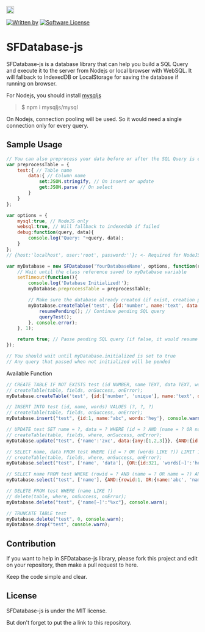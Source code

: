 <a href="https://www.patreon.com/stefansarya"><img src="http://anisics.stream/assets/img/support-badge.png" height="20"></a>

[![Written by](https://img.shields.io/badge/Written%20by-ScarletsFiction-%231e87ff.svg)](LICENSE)
[![Software License](https://img.shields.io/badge/License-MIT-brightgreen.svg)](LICENSE)

# SFDatabase-js
SFDatabase-js is a database library that can help you build a SQL Query and execute it to the server from Nodejs or local browser with WebSQL. It will fallback to IndexedDB or LocalStorage for saving the database if running on browser.

For Nodejs, you should install [mysqljs](https://github.com/mysqljs/mysql/)
> $ npm i mysqljs/mysql

On Nodejs, connection pooling will be used. So it would need a single connection only for every query.

## Sample Usage

```js
// You can also preprocess your data before or after the SQL Query is executed
var preprocessTable = {
    test:{ // Table name
        data:{ // Column name
            set:JSON.stringify, // On insert or update
            get:JSON.parse // On select
        }
    }
};

var options = {
    mysql:true, // NodeJS only
    websql:true, // Will fallback to indexeddb if failed
    debug:function(query, data){
        console.log("Query: "+query, data);
    }
};
// {host:'localhost', user:'root', password:''}; <- Required for NodeJS to login to MySQL

var myDatabase = new SFDatabase('YourDatabaseName', options, function(resumePending){
    // Wait until the class reference saved to myDatabase variable
    setTimeout(function(){
        console.log('Database Initialized!');
        myDatabase.preprocessTable = preprocessTable;

        // Make sure the database already created (if exist, creation process will be skipped)
        myDatabase.createTable('test', {id:'number', name:'text', data:'text', words:'text'}, function(){
            resumePending(); // Continue pending SQL query
            queryTest();
        }, console.error);
    }, 1);

    return true; // Pause pending SQL query (if false, it would resume after this function end)
});

// You should wait until myDatabase.initialized is set to true
// Any query that passed when not initialized will be pended
```

Available Function

```js
// CREATE TABLE IF NOT EXISTS test (id NUMBER, name TEXT, data TEXT, words TEXT)
// createTable(table, fields, onSuccess, onError);
myDatabase.createTable('test', {id:['number', 'unique'], name:'text', data:'text', words:'text'}, console.warn);

// INSERT INTO test (id, name, words) VALUES (?, ?, ?)
// createTable(table, fields, onSuccess, onError);
myDatabase.insert("test", {id:1, name:"abc", words:'hey'}, console.warn);

// UPDATE test SET name = ?, data = ? WHERE (id = ? AND (name = ? OR name = ?))
// createTable(table, fields, where, onSuccess, onError);
myDatabase.update("test", {'name':'zxc', data:{any:[1,2,3]}}, {AND:{id:1, OR:{name:'abc', 'name#1':'zxc'}}}, console.warn);

// SELECT name, data FROM test WHERE (id = ? OR (words LIKE ?)) LIMIT 1
// createTable(table, fields, where, onSuccess, onError);
myDatabase.select("test", ['name', 'data'], {OR:{id:321, 'words[~]':'hey'}, LIMIT:1}, console.warn);

// SELECT name FROM test WHERE (rowid = ? AND (name = ? OR name = ?) AND (id IN (?, ?, ?) OR data IS NOT NULL))
myDatabase.select("test", ['name'], {AND:{rowid:1, OR:{name:'abc', 'name#1':'zxc'}, 'OR#1':{id:[1,2,null], 'data[!]':null}}}, console.warn);

// DELETE FROM test WHERE (name LIKE ?)
// delete(table, where, onSuccess, onError);
myDatabase.delete("test", {'name[~]':"%xc"}, console.warn);

// TRUNCATE TABLE test
myDatabase.delete("test", 0, console.warn);
myDatabase.drop("test", console.warn);
```

## Contribution

If you want to help in SFDatabase-js library, please fork this project and edit on your repository, then make a pull request to here.

Keep the code simple and clear.

## License

SFDatabase-js is under the MIT license.

But don't forget to put the a link to this repository.
